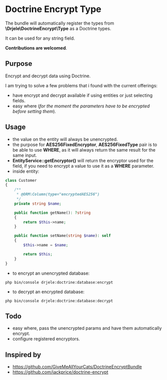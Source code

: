 # Doctrine Encrypt Type

The bundle will automatically register the types from **\Drjele\DoctrineEncrypt\Type** as a Doctrine types.

It can be used for any string field.

**Contributions are welcomed**.

## Purpose
Encrypt and decrypt data using Doctrine.

I am trying to solve a few problems that i found with the current offerings:
* have encrypt and decrypt available if using entities or just selecting fields.
* easy where (_for the moment the parameters have to be encrypted before setting them_).

## Usage
* the value on the entity will always be unencrypted.
* the purpose for **AES256FixedEncryptor**, **AES256FixedType** pair is to be able to use **WHERE**, as it will always return the same result for the same input.
* **EntityService::getEncryptor()** will return the encryptor used for the field, if you need to encrypt a value to use it as a **WHERE** parameter.
* inside entity:
```php
class Customer
{
    /**
     * @ORM\Column(type="encryptedAES256")
     */
    private string $name;

    public function getName(): ?string
    {
        return $this->name;
    }

    public function setName(string $name): self
    {
        $this->name = $name;

        return $this;
    }
}
```
* to encrypt an unencrypted database:
```shell script 
php bin/console drjele:doctrine:database:encrypt
```
* to decrypt an encrypted database:
```shell script 
php bin/console drjele:doctrine:database:decrypt
```

## Todo
* easy where, pass the unencrypted params and have them automatically encrypt.
* configure registered encryptors.

## Inspired by
* https://github.com/GiveMeAllYourCats/DoctrineEncryptBundle
* https://github.com/jackprice/doctrine-encrypt
